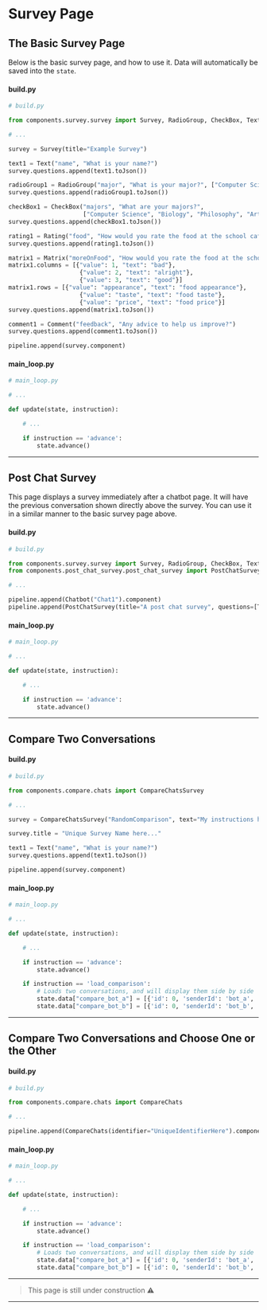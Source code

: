 # Survey Page

## The Basic Survey Page

Below is the basic survey page, and how to use it. Data will automatically be saved into the `state`.

#### build.py

```python
# build.py

from components.survey.survey import Survey, RadioGroup, CheckBox, Text, Rating, Matrix, Comment

# ...

survey = Survey(title="Example Survey")

text1 = Text("name", "What is your name?")
survey.questions.append(text1.toJson())

radioGroup1 = RadioGroup("major", "What is your major?", ["Computer Science", "Biology", "Philosophy", "Art History"])
survey.questions.append(radioGroup1.toJson())

checkBox1 = CheckBox("majors", "What are your majors?",
                     ["Computer Science", "Biology", "Philosophy", "Art History", "Music"], True)
survey.questions.append(checkBox1.toJson())

rating1 = Rating("food", "How would you rate the food at the school cafeteria?", "Horrible", "Fantastic")
survey.questions.append(rating1.toJson())

matrix1 = Matrix("moreOnFood", "How would you rate the food at the school cafeteria (in detail)?")
matrix1.columns = [{"value": 1, "text": "bad"},
                    {"value": 2, "text": "alright"},
                    {"value": 3, "text": "good"}]
matrix1.rows = [{"value": "appearance", "text": "food appearance"},
                    {"value": "taste", "text": "food taste"},
                    {"value": "price", "text": "food price"}]
survey.questions.append(matrix1.toJson())

comment1 = Comment("feedback", "Any advice to help us improve?")
survey.questions.append(comment1.toJson())

pipeline.append(survey.component)
```

#### main_loop.py

```python
# main_loop.py

# ...

def update(state, instruction):

    # ...

    if instruction == 'advance':
        state.advance()
```

---


## Post Chat Survey

This page displays a survey immediately after a chatbot page. It will have the previous conversation shown directly above the survey. You can use it in a similar manner to the basic survey page above.

#### build.py

```python
# build.py

from components.survey.survey import Survey, RadioGroup, CheckBox, Text, Rating, Matrix, Comment
from components.post_chat_survey.post_chat_survey import PostChatSurvey

# ...

pipeline.append(Chatbot("Chat1").component)
pipeline.append(PostChatSurvey(title="A post chat survey", questions=[Text("overall", "How was the chatbot experience, overall?").toJson()]).component)
```

#### main_loop.py

```python
# main_loop.py

# ...

def update(state, instruction):

    # ...

    if instruction == 'advance':
        state.advance()
```

---

## Compare Two Conversations

#### build.py
```python
# build.py

from components.compare.chats import CompareChatsSurvey

# ...

survey = CompareChatsSurvey("RandomComparison", text="My instructions here for the survey!")

survey.title = "Unique Survey Name here..."

text1 = Text("name", "What is your name?")
survey.questions.append(text1.toJson())

pipeline.append(survey.component)
```

#### main_loop.py
```python
# main_loop.py

# ...

def update(state, instruction):

    # ...

    if instruction == 'advance':
        state.advance()

    if instruction == 'load_comparison':
        # Loads two conversations, and will display them side by side
        state.data["compare_bot_a"] = [{'id': 0, 'senderId': 'bot_a', 'text':"Hey how are you?"}, {'id': 1, 'senderId': 'bot_a', 'text':"Great thanks!"}]
        state.data["compare_bot_b"] = [{'id': 0, 'senderId': 'bot_b', 'text':"How's it going?"}]
```

---

## Compare Two Conversations and Choose One or the Other

#### build.py
```python
# build.py

from components.compare.chats import CompareChats

# ...

pipeline.append(CompareChats(identifier="UniqueIdentifierHere").component)
```

#### main_loop.py
```python
# main_loop.py

# ...

def update(state, instruction):

    # ...

    if instruction == 'advance':
        state.advance()

    if instruction == 'load_comparison':
        # Loads two conversations, and will display them side by side
        state.data["compare_bot_a"] = [{'id': 0, 'senderId': 'bot_a', 'text':"Hey how are you?"}, {'id': 1, 'senderId': 'bot_a', 'text':"Great thanks!"}]
        state.data["compare_bot_b"] = [{'id': 0, 'senderId': 'bot_b', 'text':"How's it going?"}]
```

---

> This page is still under construction ⚠️

---